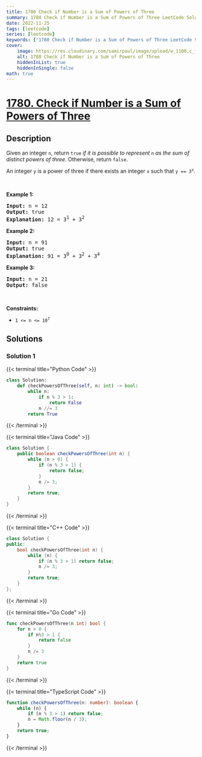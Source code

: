 ```yaml
---
title: 1780 Check if Number is a Sum of Powers of Three
summary: 1780 Check if Number is a Sum of Powers of Three LeetCode Solution Explained
date: 2022-11-25
tags: [leetcode]
series: [leetcode]
keywords: ["1780 Check if Number is a Sum of Powers of Three LeetCode Solution Explained in all languages", "1780 Check if Number is a Sum of Powers of Three", "LeetCode", "leetcode solution in Python3 C++ Java Go PHP Ruby Swift TypeScript Rust C# JavaScript C", "GeeksforGeeks", "InterviewBit", "Coding Ninjas", "HackerRank", "HackerEarth", "CodeChef", "TopCoder", "AlgoExpert", "freeCodeCamp", "Codeforces", "GitHub", "AtCoder", "Samir Paul"]
cover:
    image: https://res.cloudinary.com/samirpaul/image/upload/w_1100,c_fit,co_rgb:FFFFFF,l_text:Arial_75_bold:1780 Check if Number is a Sum of Powers of Three - Solution Explained/problem-solving.webp
    alt: 1780 Check if Number is a Sum of Powers of Three
    hiddenInList: true
    hiddenInSingle: false
math: true
---
```



# [1780. Check if Number is a Sum of Powers of Three](https://leetcode.com/problems/check-if-number-is-a-sum-of-powers-of-three)


## Description

<p>Given an integer <code>n</code>, return <code>true</code> <em>if it is possible to represent </em><code>n</code><em> as the sum of distinct powers of three.</em> Otherwise, return <code>false</code>.</p>

<p>An integer <code>y</code> is a power of three if there exists an integer <code>x</code> such that <code>y == 3<sup>x</sup></code>.</p>

<p>&nbsp;</p>
<p><strong class="example">Example 1:</strong></p>

<pre>
<strong>Input:</strong> n = 12
<strong>Output:</strong> true
<strong>Explanation:</strong> 12 = 3<sup>1</sup> + 3<sup>2</sup>
</pre>

<p><strong class="example">Example 2:</strong></p>

<pre>
<strong>Input:</strong> n = 91
<strong>Output:</strong> true
<strong>Explanation:</strong> 91 = 3<sup>0</sup> + 3<sup>2</sup> + 3<sup>4</sup>
</pre>

<p><strong class="example">Example 3:</strong></p>

<pre>
<strong>Input:</strong> n = 21
<strong>Output:</strong> false
</pre>

<p>&nbsp;</p>
<p><strong>Constraints:</strong></p>

<ul>
	<li><code>1 &lt;= n &lt;= 10<sup>7</sup></code></li>
</ul>

## Solutions

### Solution 1

<!-- tabs:start -->

{{< terminal title="Python Code" >}}
```python
class Solution:
    def checkPowersOfThree(self, n: int) -> bool:
        while n:
            if n % 3 > 1:
                return False
            n //= 3
        return True
```
{{< /terminal >}}

{{< terminal title="Java Code" >}}
```java
class Solution {
    public boolean checkPowersOfThree(int n) {
        while (n > 0) {
            if (n % 3 > 1) {
                return false;
            }
            n /= 3;
        }
        return true;
    }
}
```
{{< /terminal >}}

{{< terminal title="C++ Code" >}}
```cpp
class Solution {
public:
    bool checkPowersOfThree(int n) {
        while (n) {
            if (n % 3 > 1) return false;
            n /= 3;
        }
        return true;
    }
};
```
{{< /terminal >}}

{{< terminal title="Go Code" >}}
```go
func checkPowersOfThree(n int) bool {
	for n > 0 {
		if n%3 > 1 {
			return false
		}
		n /= 3
	}
	return true
}
```
{{< /terminal >}}

{{< terminal title="TypeScript Code" >}}
```ts
function checkPowersOfThree(n: number): boolean {
    while (n) {
        if (n % 3 > 1) return false;
        n = Math.floor(n / 3);
    }
    return true;
}
```
{{< /terminal >}}

<!-- tabs:end -->

<!-- end -->
